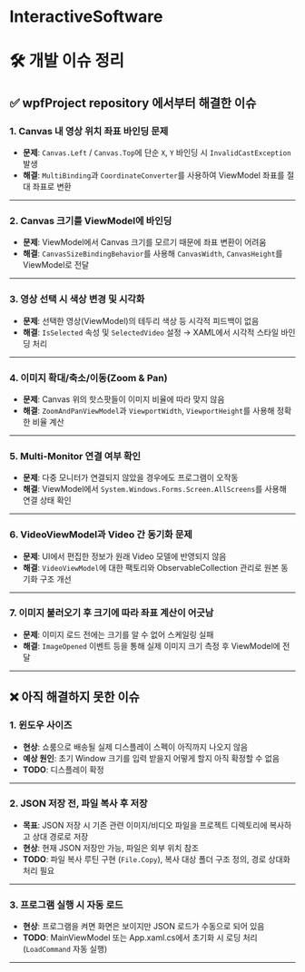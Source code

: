 # InteractiveSoftware
# 🛠️ 개발 이슈 정리

## ✅ wpfProject repository 에서부터 해결한 이슈

### 1. Canvas 내 영상 위치 좌표 바인딩 문제
- **문제**: `Canvas.Left` / `Canvas.Top`에 단순 `X`, `Y` 바인딩 시 `InvalidCastException` 발생
- **해결**: `MultiBinding`과 `CoordinateConverter`를 사용하여 ViewModel 좌표를 절대 좌표로 변환

---

### 2. Canvas 크기를 ViewModel에 바인딩
- **문제**: ViewModel에서 Canvas 크기를 모르기 때문에 좌표 변환이 어려움
- **해결**: `CanvasSizeBindingBehavior`를 사용해 `CanvasWidth`, `CanvasHeight`를 ViewModel로 전달

---

### 3. 영상 선택 시 색상 변경 및 시각화
- **문제**: 선택한 영상(ViewModel)의 테두리 색상 등 시각적 피드백이 없음
- **해결**: `IsSelected` 속성 및 `SelectedVideo` 설정 → XAML에서 시각적 스타일 바인딩 처리

---

### 4. 이미지 확대/축소/이동(Zoom & Pan)
- **문제**: Canvas 위의 핫스팟들이 이미지 비율에 따라 맞지 않음
- **해결**: `ZoomAndPanViewModel`과 `ViewportWidth`, `ViewportHeight`를 사용해 정확한 비율 계산

---

### 5. Multi-Monitor 연결 여부 확인
- **문제**: 다중 모니터가 연결되지 않았을 경우에도 프로그램이 오작동
- **해결**: ViewModel에서 `System.Windows.Forms.Screen.AllScreens`를 사용해 연결 상태 확인

---

### 6. VideoViewModel과 Video 간 동기화 문제
- **문제**: UI에서 편집한 정보가 원래 Video 모델에 반영되지 않음
- **해결**: `VideoViewModel`에 대한 팩토리와 ObservableCollection 관리로 원본 동기화 구조 개선

---

### 7. 이미지 불러오기 후 크기에 따라 좌표 계산이 어긋남
- **문제**: 이미지 로드 전에는 크기를 알 수 없어 스케일링 실패
- **해결**: `ImageOpened` 이벤트 등을 통해 실제 이미지 크기 측정 후 ViewModel에 전달

---

## ❌ 아직 해결하지 못한 이슈

### 1. 윈도우 사이즈
- **현상**: 쇼룸으로 배송될 실제 디스플레이 스펙이 아직까지 나오지 않음
- **예상 원인**: 초기 Window 크기를 입력 받을지 어떻게 할지 아직 확정할 수 없음
- **TODO**: 디스플레이 확정

---

### 2. JSON 저장 전, 파일 복사 후 저장
- **목표**: JSON 저장 시 기존 관련 이미지/비디오 파일을 프로젝트 디렉토리에 복사하고 상대 경로로 저장
- **현상**: 현재 JSON 저장만 가능, 파일은 외부 위치 참조
- **TODO**: 파일 복사 루틴 구현 (`File.Copy`), 복사 대상 폴더 구조 정의, 경로 상대화 처리 필요

---

### 3. 프로그램 실행 시 자동 로드
- **현상**: 프로그램을 켜면 화면은 보이지만 JSON 로드가 수동으로 되어 있음
- **TODO**: MainViewModel 또는 App.xaml.cs에서 초기화 시 로딩 처리 (`LoadCommand` 자동 실행)

---

